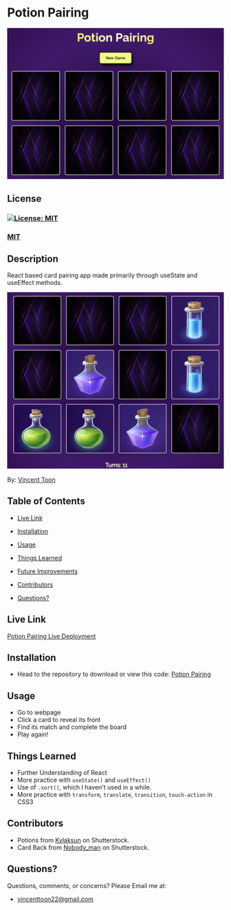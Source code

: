 # Potion Pairing

![Home screen for Potion Pairing](./public/img/readme-img/home.png)

## License
### [![License: MIT](https://img.shields.io/badge/License-MIT-yellow.svg)](https://opensource.org/licenses/MIT)
### [MIT](https://opensource.org/licenses/MIT)

## Description

React based card pairing app made primarily through useState and useEffect methods.

![Home screen for Potion Pairing](./public/img/readme-img/playing.png)

By: [Vincent Toon](https://github.com/Vincenttoon)

## Table of Contents

* [Live Link](https://potionpairing-vwtd.vercel.app/)

* [Installation](#installation)

* [Usage](#usage)  

* [Things Learned](#things-learned)

* [Future Improvements](#future-improvements)

* [Contributors](#contributors)

* [Questions?](#questions)

## Live Link

[Potion Pairing Live Deployment](https://potionpairing-vwtd.vercel.app/)

## Installation

* Head to the repository to download or view this code: [Potion Pairing](https://github.com/Vincenttoon/magic-memory)

## Usage

- Go to webpage 
- Click a card to reveal its front 
- Find its match and complete the board
- Play again!

## Things Learned

- Further Understanding of React
- More practice with `useState()` and `useEffect()`
- Use of `.sort()`, which I haven't used in a while.
- More practice with `transform`, `translate`, `transition`, `touch-action` in CSS3

## Contributors

* Potions from [Kylaksun](https://www.shutterstock.com/g/klyaksun) on Shutterstock.
* Card Back from [Nobody_man](https://www.shutterstock.com/g/Aneg+Gatpiboon) on Shutterstock.

## Questions?

Questions, comments, or concerns? Please Email me at:
* vincenttoon22@gmail.com